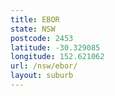 ```yaml
---
title: EBOR
state: NSW
postcode: 2453
latitude: -30.329085
longitude: 152.621062
url: /nsw/ebor/
layout: suburb
---
```

